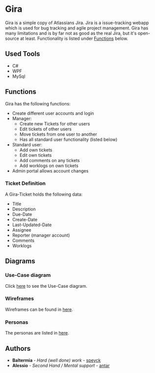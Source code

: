 # Gira

Gira is a simple copy of Atlassians Jira. Jira is a issue-tracking webapp which is used for bug tracking and agile project management. Gira has many limitations and is by far not as good as the real Jira, but it's open-source at least. Functionality is listed under [Functions](#Functions) below.

## Used Tools

- C#
- WPF
- MySql

## Functions

Gira has the following functions:

- Create different user accounts and login
- Manager:
  - Create new Tickets for other users
  - Edit tickets of other users
  - Move tickets from one user to another
  - Has all standard user functionality (listed below)
- Standard user:
  - Add own tickets
  - Edit own tickets
  - Add comments on any tickets
  - Add worklogs on own tickets
- Admin portal allows account changes

### Ticket Definition

A Gira-Ticket holds the following data:
- Title
- Description
- Due-Date
- Create-Date
- Last-Updated-Date
- Assignee
- Reporter (manager account)
- Comments
- Worklogs

## Diagrams

### Use-Case diagram

Click [here](https://github.com/speyck/Gira/blob/main/Docs/Use-Case/Use-Case%20diagram.png) to see the Use-Case diagram.

### Wireframes

Wireframes can be found in [here](https://github.com/speyck/Gira/blob/main/Docs/Wireframes).

### Personas

The personas are listed in [here](https://github.com/speyck/Gira/tree/main/Docs/Personas).

## Authors

* **Baltermia** - *Hard (well done) work* - [speyck](https://github.com/speyck)
* **Alessio** - *Second Hand / Mental support* - [antar](https://github.com/antar)
